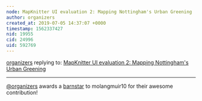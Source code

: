 ```yaml
---
node: MapKnitter UI evaluation 2: Mapping Nottingham's Urban Greening
author: organizers
created_at: 2019-07-05 14:37:07 +0000
timestamp: 1562337427
nid: 19955
cid: 24996
uid: 592769
---
```




[organizers](../profile/organizers) replying to: [MapKnitter UI evaluation 2: Mapping Nottingham's Urban Greening](../notes/molangmuir10/07-02-2019/mapknitter-ui-evaluation-2-mapping-nottingham-s-urban-greening)

----
[@organizers](/profile/organizers) awards a <a href="//publiclab.org/wiki/barnstars">barnstar</a> to molangmuir10 for their awesome contribution!